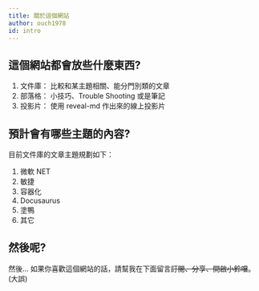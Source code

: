 ```yaml
---
title: 關於這個網站
author: ouch1978
id: intro
---
```


## 這個網站都會放些什麼東西?

1. 文件庫： 比較和某主題相關、能分門別類的文章
2. 部落格： 小技巧、Trouble Shooting 或是筆記
3. 投影片： 使用 reveal-md 作出來的線上投影片

## 預計會有哪些主題的內容?

目前文件庫的文章主題規劃如下：

1. 微軟 NET
2. 敏捷
3. 容器化
4. Docusaurus
5. 塗鴨
6. 其它

## 然後呢?

然後... 如果你喜歡這個網站的話，請幫我在下面留言~~訂閱、分享、開啟小鈴噹~~。(大誤)
